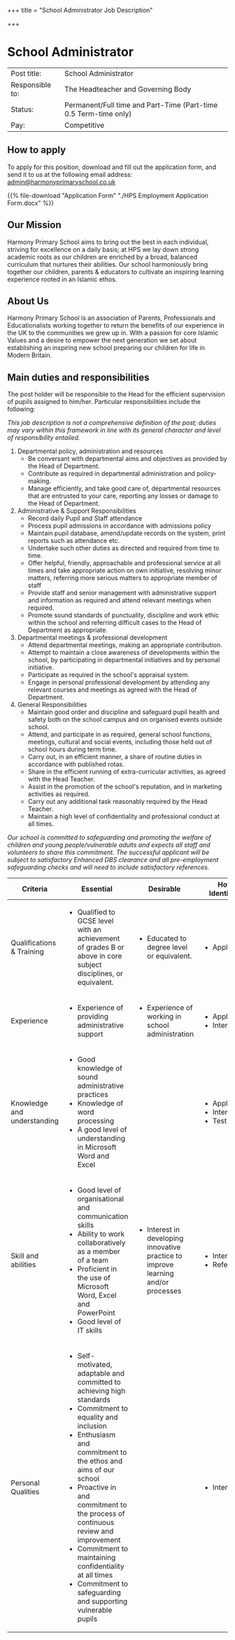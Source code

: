 +++
title = "School Administrator Job Description"

+++
# School Administrator

|  |  |
| --- | --- |
| Post title: | School Administrator |
| Responsible to: | The Headteacher and Governing Body |
| Status: | Permanent/Full time and Part-Time (Part-time 0.5 Term-time only) |
| Pay: | Competitive |

## How to apply

To apply for this position, download and fill out the application form, and send it to us at the following email address: admin@harmonyprimaryschool.co.uk

{{% file-download "Application Form" "./HPS Employment Application Form.docx" %}}

## Our Mission

Harmony Primary School aims to bring out the best in each individual, striving for excellence on a daily basis; at HPS we lay down strong academic roots as our children are enriched by a broad, balanced curriculum that nurtures their abilities. Our school harmoniously bring together our children, parents & educators to cultivate an inspiring learning experience rooted in an Islamic ethos.

## About Us

Harmony Primary School is an association of Parents, Professionals and Educationalists working together to return the benefits of our experience in the UK to the communities we grew up in. With a passion for core Islamic Values and a desire to empower the next generation we set about establishing an inspiring new school preparing our children for life in Modern Britain.

## Main duties and responsibilities

The post holder will be responsible to the Head for the efficient supervision of pupils assigned to him/her. Particular responsibilities include the following:

_This job description is not a comprehensive definition of the post; duties may vary within this framework in line with its general character and level of responsibility entailed._

1. Departmental policy, administration and resources
   * Be conversant with departmental aims and objectives as provided by the Head of Department.
   * Contribute as required in departmental administration and policy-making.
   * Manage efficiently, and take good care of, departmental resources that are entrusted to your care, reporting any losses or damage to the Head of Department.
2. Administrative & Support Responsibilities
   * Record daily Pupil and Staff attendance
   * Process pupil admissions in accordance with admissions policy
   * Maintain pupil database, amend/update records on the system, print reports such as attendance etc.
   * Undertake such other duties as directed and required from time to time.
   * Offer helpful, friendly, approachable and professional service at all times and take appropriate action on own initiative, resolving minor matters, referring more serious matters to appropriate member of staff
   * Provide staff and senior management with administrative support and information as required and attend relevant meetings when required.
   * Promote sound standards of punctuality, discipline and work ethic within the school and referring difficult cases to the Head of Department as appropriate.
3. Departmental meetings & professional development
   * Attend departmental meetings, making an appropriate contribution.
   * Attempt to maintain a close awareness of developments within the school, by participating in departmental initiatives and by personal initiative.
   * Participate as required in the school's appraisal system.
   * Engage in personal professional development by attending any relevant courses and meetings as agreed with the Head of Department.
4. General Responsibilities
   * Maintain good order and discipline and safeguard pupil health and safety both on the school campus and on organised events outside school.
   * Attend, and participate in as required, general school functions, meetings, cultural and social events, including those held out of school hours during term time.
   * Carry out, in an efficient manner, a share of routine duties in accordance with published rotas.
   * Share in the efficient running of extra-curricular activities, as agreed with the Head Teacher.
   * Assist in the promotion of the school's reputation, and in marketing activities as required.
   * Carry out any additional task reasonably required by the Head Teacher.
   * Maintain a high level of confidentiality and professional conduct at all times.

_Our school is committed to safeguarding and promoting the welfare of children and young people/vulnerable adults and expects all staff and volunteers to share this commitment. The successful applicant will be subject to satisfactory Enhanced DBS clearance and all pre-employment safeguarding checks and will need to include satisfactory references._

| Criteria | Essential | Desirable | How Identified |
| --- | --- | --- | --- |
| Qualifications & Training | <ul> <li>Qualified to GCSE level with an achievement of grades B or above in core subject disciplines, or equivalent.</li> </ul> | <ul> <li>Educated to degree level or equivalent.</li> </ul> | <ul> <li>Application</li> </ul> |
| Experience | <ul> <li>Experience of providing administrative support</li><ul> | <ul> <li>Experience of working in school administration</li> </ul> | <ul> <li>Application</li> <li>Interview</li> </ul> |
| Knowledge and understanding | <ul> <li>Good knowledge of sound administrative practices</li> <li>Knowledge of word processing</li> <li>A good level of understanding in Microsoft Word and Excel</li> </ul> |  | <ul> <li>Application</li> <li>Interview</li> <li>Test</li> </ul> |
| Skill and abilities | <ul> <li>Good level of organisational and communication skills</li> <li>Ability to work collaboratively as a member of a team</li> <li>Proficient in the use of Microsoft Word, Excel and PowerPoint</li> <li>Good level of IT skills</li> </ul> | <ul> <li>Interest in developing innovative practice to improve learning and/or processes</li> </ul> | <ul> <li>Interview</li> <li>References</li> </ul> |
| Personal Qualities | <ul> <li>Self-motivated, adaptable and committed to achieving high standards</li> <li>Commitment to equality and inclusion</li> <li>Enthusiasm and commitment to the ethos and aims of our school</li> <li>Proactive in and commitment to the process of continuous review and improvement</li> <li>Commitment to maintaining confidentiality at all times</li> <li>Commitment to safeguarding and supporting vulnerable pupils</li> </ul> |  | <ul> <li>Interview</li> </ul> |